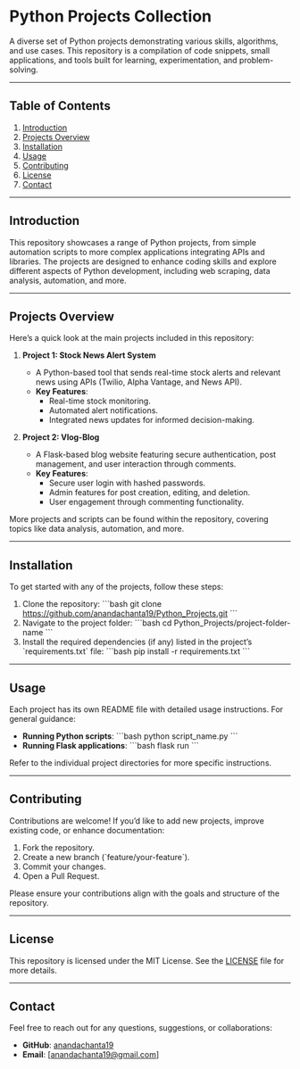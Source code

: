# **Python Projects Collection**

A diverse set of Python projects demonstrating various skills, algorithms, and use cases. This repository is a compilation of code snippets, small applications, and tools built for learning, experimentation, and problem-solving.

---

## **Table of Contents**
1. [Introduction](#introduction)
2. [Projects Overview](#projects-overview)
3. [Installation](#installation)
4. [Usage](#usage)
5. [Contributing](#contributing)
6. [License](#license)
7. [Contact](#contact)

---

## **Introduction**

This repository showcases a range of Python projects, from simple automation scripts to more complex applications integrating APIs and libraries. The projects are designed to enhance coding skills and explore different aspects of Python development, including web scraping, data analysis, automation, and more.

---

## **Projects Overview**

Here’s a quick look at the main projects included in this repository:

1. **Project 1: Stock News Alert System**
    - A Python-based tool that sends real-time stock alerts and relevant news using APIs (Twilio, Alpha Vantage, and News API).
    - **Key Features**:
        - Real-time stock monitoring.
        - Automated alert notifications.
        - Integrated news updates for informed decision-making.

2. **Project 2: Vlog-Blog**
    - A Flask-based blog website featuring secure authentication, post management, and user interaction through comments.
    - **Key Features**:
        - Secure user login with hashed passwords.
        - Admin features for post creation, editing, and deletion.
        - User engagement through commenting functionality.

More projects and scripts can be found within the repository, covering topics like data analysis, automation, and more.

---

## **Installation**

To get started with any of the projects, follow these steps:

1. Clone the repository:
    \`\`\`bash
    git clone https://github.com/anandachanta19/Python_Projects.git
    \`\`\`
2. Navigate to the project folder:
    \`\`\`bash
    cd Python_Projects/project-folder-name
    \`\`\`
3. Install the required dependencies (if any) listed in the project’s \`requirements.txt\` file:
    \`\`\`bash
    pip install -r requirements.txt
    \`\`\`

---

## **Usage**

Each project has its own README file with detailed usage instructions. For general guidance:

- **Running Python scripts**:
    \`\`\`bash
    python script_name.py
    \`\`\`
- **Running Flask applications**:
    \`\`\`bash
    flask run
    \`\`\`

Refer to the individual project directories for more specific instructions.

---

## **Contributing**

Contributions are welcome! If you’d like to add new projects, improve existing code, or enhance documentation:

1. Fork the repository.
2. Create a new branch (\`feature/your-feature\`).
3. Commit your changes.
4. Open a Pull Request.

Please ensure your contributions align with the goals and structure of the repository.

---

## **License**

This repository is licensed under the MIT License. See the [LICENSE](LICENSE) file for more details.

---

## **Contact**

Feel free to reach out for any questions, suggestions, or collaborations:

- **GitHub**: [anandachanta19](https://github.com/anandachanta19)
- **Email**: [anandachanta19@gmail.com]
